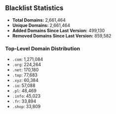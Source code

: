 ## Blacklist Statistics

- **Total Domains:** 2,661,464
- **Unique Domains:** 2,661,464
- **Added Domains Since Last Version:** 499,130
- **Removed Domains Since Last Version:** 859,582

### Top-Level Domain Distribution

-  `.com`: 1,271,084
-  `.org`: 224,264
-  `.net`: 170,180
-  `.top`: 77,683
-  `.xyz`: 60,384
-  `.io`: 57,088
-  `.pl`: 48,469
-  `.info`: 45,023
-  `.fr`: 33,894
-  `.shop`: 33,809
